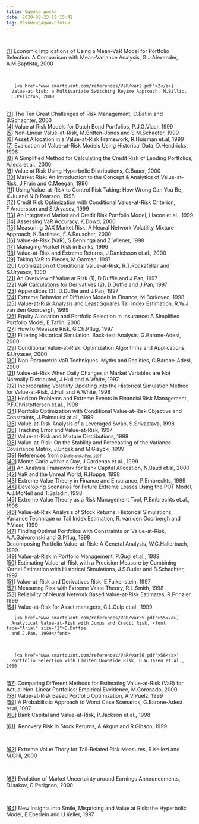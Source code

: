 ```yaml
---
title: Оценка риска
date: 2020-09-23 19:15:42
tag: Рекомендации/Статьи
---
```


<br>
                        
        
<p class="references">
       
[<a href="www.smartquant.com/references/VaR/var1.pdf">1</a>]&nbsp;Economic Implications of Using a Mean-VaR Model for Portfolio
      Selection: A Comparison with Mean-Variance Analysis, G.J.Alexander,
      A.M.Baptista, 2000
        
<br>        
        
       [<a href="www.smartquant.com/references/VaR/var2.pdf">2</a>]
      Value-at-Risk: a Multivariate Switching Regime Approach, M.Billio,
      L.Pelizzon, 2000
   
<br>     
       [<a href="www.smartquant.com/references/VaR/var3.pdf">3</a>]
      The Ten Great Challenges of Risk Management, C.Batlin and B.Schachter,
      2000
   
<br>     
       [<a href="www.smartquant.com/references/VaR/var4.pdf">4</a>]
      Value at Risk Models for Dutch Bond Portfolios, P.J.G.Vlaar, 1999
   
<br>     
       [<a href="www.smartquant.com/references/VaR/var5.pdf">5</a>]
      Non-Linear Value-at-Risk, M.Britten-Jones and S.M.Schaefer, 1999
   
<br>     
       [<a href="www.smartquant.com/references/VaR/var6.pdf">6</a>]
      Asset Allocation in a Value-at-Risk Framework, R.Huisman et.al, 1999
   
<br>     
       [<a href="www.smartquant.com/references/VaR/var7.pdf">7</a>]
      Evaluation of Value-at-Risk Models Using Historical Data, D.Hendricks,
      1996
   
<br>     
       [<a href="www.smartquant.com/references/VaR/var8.pdf">8</a>]
      A Simplified Method for Calculating the Credit Risk of Lending Portfolios,
      A.Ieda et.al., 2000
   
<br>     
       [<a href="www.smartquant.com/references/VaR/var9.pdf">9</a>]
      Value at Risk Using Hyperbolic Distributions, C.Bauer, 2000
   
<br>     
       [<a href="www.smartquant.com/references/VaR/var10.doc">10</a>]
      Market Risk: An Introduction to the Concept &amp; Analytics of
      Value-at-Risk, J.Frain and C.Meegan, 1996
   
<br>     
       [<a href="www.smartquant.com/references/VaR/var11.pdf">11</a>]
      Using Value-at-Risk to Control Risk Taking: How Wrong Can You Be, X.Ju and
      N.D.Pearson, 1998
   
<br>     
       [<a href="www.smartquant.com/references/VaR/var12.pdf">12</a>]
      Credit Risk Optimization with Conditional Value-at-Risk Criterion,
      F.Andersson and S.Uryasev, 1999
   
<br>     
       [<a href="www.smartquant.com/references/VaR/var13.pdf">13</a>]
      An Integrated Market and Credit Risk Portfolio Model, I.Iscoe et.al., 1999
   
<br>     
       [<a href="www.smartquant.com/references/VaR/var14.pdf">14</a>]
      Assessing VaR Accuracy, K.Dowd, 2000
   
<br>     
       [<a href="www.smartquant.com/references/VaR/var15.pdf">15</a>]
      Measuring DAX Market Risk: A Neural Network Volatility Mixture Approach,
      K.Bartlmae, F.A.Rauscher, 2000
   
<br>     
       [<a href="www.smartquant.com/references/VaR/var16.pdf">16</a>]
      Value-at-Risk (VaR), S.Benninga and Z.Wiener, 1998
   
<br>     
       [<a href="www.smartquant.com/references/VaR/var17.pdf">17</a>]
      Managing Market Risk in Banks, 1996
   
<br>     
       [<a href="www.smartquant.com/references/VaR/var18.pdf">18</a>]
      Value-at-Risk and Extreme Returns, J.Danielsson et.al., 2000
   
<br>     
       [<a href="www.smartquant.com/references/VaR/var19.pdf">19</a>]
      Taking VaR to Pieces, M.Garman, 1997
   
<br>     
       [<a href="www.smartquant.com/references/VaR/var20.pdf">20</a>]
      Optimization of Conditional Value-at-Risk, R.T.Rockafellar and S.Uryasev,
      1999
   
<br>     
       [<a href="www.smartquant.com/references/VaR/var21.ps">21</a>]
      An Overview of Value at Risk (1), D.Duffie and J.Pan, 1997
   
<br>     
       [<a href="www.smartquant.com/references/VaR/var22.ps">22</a>]
      VaR Calculations for Derivatives (2), D.Duffie and J.Pan, 1997
   
<br>     
       [<a href="www.smartquant.com/references/VaR/var23.ps">23</a>]
      Appendices (3), D.Duffie and J.Pan, 1997
   
<br>     
       [<a href="www.smartquant.com/references/VaR/var24.ps">24</a>]
      Extreme Behavior of Diffusion Models in Finance, M.Borkovec, 1998
   
<br>     
       [<a href="www.smartquant.com/references/VaR/var25.ps">25</a>]
      Value-at-Risk Analysis and Least Squares Tail Index Estimation, R.W.J van
      den Goorbergh, 1999
   
<br>     
       [<a href="www.smartquant.com/references/VaR/var26.ps">26</a>]
      Equity Allocation and Portfolio Selection in Insurance: A Simplified
      Portfolio Model, E.Taflin, 2000
   
<br>     
       [<a href="www.smartquant.com/references/VaR/var27.ps">27</a>]
      How to Measure Risk, G.Ch.Pflug, 1997
       
<br> 
       [<a href="www.smartquant.com/references/VaR/var28.pdf">28</a>]
      Filtering Historical Simulation. Back-test Analysis, G.Barone-Adesi, 2000
   
<br>     
       [<a href="www.smartquant.com/references/VaR/var29.pdf">29</a>]
      Conditional Value-at-Risk: Optimization Algorithms and Applications,
      S.Uryasev, 2000
   
<br>
       [<a href="www.smartquant.com/references/VaR/var30.pdf">30</a>]
      Non-Parametric VaR Techniques. Myths and Realities, G.Barone-Adesi, 2000
   
<br>     
       [<a href="www.smartquant.com/references/VaR/var31.pdf">31</a>]
      Value-at-Risk When Daily Changes in Market Variables are Not Normally
      Distributed, J.Hull and A.White, 1997
   
<br>     
       [<a href="www.smartquant.com/references/VaR/var32.pdf">32</a>]
      Incorporating Volatility Updating into the Historical Simulation Method
      for Value-at-Risk, J.Hull and A.White, 1998
   
<br>     
       [<a href="www.smartquant.com/references/VaR/var33.pdf">33</a>]
      Horizon Problems and Extreme Events in Financial Risk Management,
      P.F.Christoffersen et.al., 1998
   
<br>     
       [<a href="www.smartquant.com/references/VaR/var34.pdf">34</a>]
      Portfolio Optimization with Conditional Value-at-Risk Objective and
      Constraints, J.Palmquist at.al., 1999
   
<br>     
       [<a href="www.smartquant.com/references/VaR/var35.pdf">35</a>]
      Value-at-Risk Analysis of a Leveraged Swap, S.Srivastava, 1998
   
<br>     
       [<a href="www.smartquant.com/references/VaR/var36.pdf">36</a>]
      Tracking Error and Value-at-Risk, 1997
        
<br>        
       [<a href="www.smartquant.com/references/VaR/var37.pdf">37</a>]
      Value-at-Risk and Mixture Distributions, 1998
   
<br>     
       [<a href="www.smartquant.com/references/VaR/var38.pdf">38</a>]
      Value-at-Risk: On the Stability and Forecasting of the Variance-Covariance
      Matrix, J.Engek and M.Gizycki, 1999
   
<br>     
       [<a href="www.smartquant.com/references/VaR/var39.ps">39</a>]
      References from <font face="Arial" size="1">D.Duffie and J.Pan,
      1997</font>
   
<br>     
       [<a href="www.smartquant.com/references/VaR/var40.pdf">40</a>]
      Monte Carlo within a Day, J.Cardenas et.al., 1999
   
<br>     
       [<a href="www.smartquant.com/references/VaR/var41.pdf">41</a>]
      An Analysis Framework for Bank Capital Allocation, N.Baud et.al, 2000
   
<br>     
       [<a href="www.smartquant.com/references/VaR/var42.pdf">42</a>]
      VaR and the Unreal World, R.Hoppe, 1998
   
<br>     
       [<a href="www.smartquant.com/references/VaR/var43.ps">43</a>]
      Extreme Value Theory in Finance and Ensurance, P.Embrechts, 1999
   
<br>     
       [<a href="www.smartquant.com/references/VaR/var44.pdf">44</a>]
      Developing Scenarios for Future Extreme Losses Using the POT Model,
      A.J.McNeil and T.Saladin, 1998
       
<br> 
       [<a href="www.smartquant.com/references/VaR/var45.ps">45</a>]
      Extreme Value Theory as a Risk Management Tool, P.Embrechts et.al., 1996
   
<br>     
       [<a href="www.smartquant.com/references/VaR/var46.pdf">46</a>]
      Value-at-Risk Analysis of Stock Returns. Historical Simulations, Variance
      Technique or Tail Index Estimation, R. van den Goorbergh and P.Vlaar, 1999
   
<br>     
       [<a href=www.smartquant.com/references/VaR/var47.pdf">47</a>]
      Finding Optimal Portfolios with Constraints on Value-at-Risk,
      A.A.Gaivoronski and G.Pflug, 1998
   
<br>     
      Decomposing Portfolio Value-at-Risk: A General Analysis, W.G.Hallerbach,
      1999
   
<br>     
       [<a href="www.smartquant.com/references/VaR/var49.pdf">49</a>]
      Value-at-Risk in Portfolio Management, P.Gugi et.al., 1999
   
<br>     
       [<a href="www.smartquant.com/references/VaR/var50.pdf">50</a>]
      Estimating Value-at-Risk with a Precision Measure by Combining Kernel
      Estimation with Historical Simulations, J.S.Butler and B.Schachter, 1997
   
<br>     
       [<a href="www.smartquant.com/references/VaR/var51.pdf">51</a>]
      Value-at-Risk and Derivatives Risk, E.Falkenstein, 1997
   
<br>     
       [<a href="www.smartquant.com/references/VaR/var52.ps">52</a>]
      Measuring Risk with Extreme Value Theory, R.L.Smith, 1998
   
<br>     
       [<a href="www.smartquant.com/references/VaR/var53.pdf">53</a>]
      Reliability of Neural Network Based Value-at-Risk Estimates, R.Prinzler,
      1999
   
<br>     
       [<a href="www.smartquant.com/references/VaR/var54.pdf">54</a>]
      Value-at-Risk for Asset managers, C.L.Culp et.al., 1999
   
<br>
     
       [<a href="www.smartquant.com/references/VaR/var55.pdf">55</a>]
      Analytical Value-at-Risk with Jumps and Credit Risk, <font face="Arial" size="1">D.Duffie
      and J.Pan, 1999</font>
   
<br>
     
       [<a href="www.smartquant.com/references/VaR/var56.pdf">56</a>]
      Portfolio Selection with Limited Downside Risk, D.W.Jasen et.al., 2000

<br>        
       [<a href="www.smartquant.com/references/VaR/var57.pdf">57</a>]
      Comparing Different Methods for Estimating Value-at-Risk (VaR) for Actual
      Non-Linear Portfolios: Empirical Evvidence, M.Coronado, 2000
    
<br>    
       [<a href="www.smartquant.com/references/VaR/var58.pdf">58</a>]
      Value-at-Risk Based Portfolio Optimization, A.V.Puelz, 1999
   
<br>     
       [<a href="www.smartquant.com/references/VaR/var59.pdf">59</a>]
      A Probabilistic Approach to Worst Case Scenarios, G.Barone-Adesi et.al,
      1997
   
<br>     
       [<a href="www.smartquant.com/references/VaR/var60.pdf">60</a>]
      Bank Capital and Value-at-Risk, P.Jackson et.al., 1998
   
<br>     
       
[<a href="www.smartquant.com/references/VaR/var61.pdf">61</a>]&nbsp; Recovery Risk in Stock Returns, A.Akgun and R.Gibson, 1999
   
<br>     
       
[<a href="www.smartquant.com/references/VaR/62.pdf">62</a>]        Extreme Value Thory for Tail-Related Risk Measures, R.Kellezi
and        M.Gilli, 2000
   
<br>     
       
[<a href="www.smartquant.com/references/VaR/var63.pdf">63</a>]        Evolution of Market Uncertainty around Earnings Announcements,
D.Isakov,        C.Perignon, 2000
   
<br>
     
[<a href="www.smartquant.com/references/VaR/var64.pdf">64</a>]
      New Insights into Smile, Mispricing and Value at Risk: the Hyperbolic
      Model, E.Eberlein and U.Keller, 1997

</p>        
